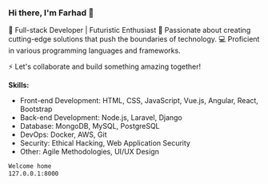 ### Hi there, I'm Farhad 👋

🚀 Full-stack Developer | Futuristic Enthusiast
🌟 Passionate about creating cutting-edge solutions that push the boundaries of technology.
💻 Proficient in various programming languages and frameworks.

⚡️ Let's collaborate and build something amazing together!


**Skills:**

- Front-end Development: HTML, CSS, JavaScript, Vue.js, Angular, React, Bootstrap
- Back-end Development: Node.js, Laravel, Django
- Database: MongoDB, MySQL, PostgreSQL
- DevOps: Docker, AWS, Git
- Security: Ethical Hacking, Web Application Security
- Other: Agile Methodologies, UI/UX Design


```sh
Welcome home
127.0.0.1:8000
```
